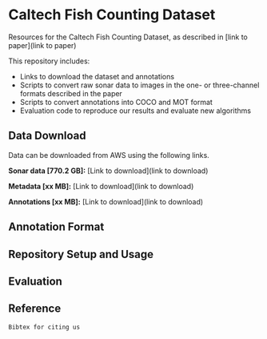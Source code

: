 # Caltech Fish Counting Dataset

Resources for the Caltech Fish Counting Dataset, as described in [link to paper](link to paper)

This repository includes:
- Links to download the dataset and annotations
- Scripts to convert raw sonar data to images in the one- or three-channel formats described in the paper
- Scripts to convert annotations into COCO and MOT format
- Evaluation code to reproduce our results and evaluate new algorithms

## Data Download

Data can be downloaded from AWS using the following links.

**Sonar data [770.2 GB]:** [Link to download](link to download)

**Metadata [xx MB]:** [Link to download](link to download)

**Annotations [xx MB]:** [Link to download](link to download)

## Annotation Format

## Repository Setup and Usage

## Evaluation

## Reference

```Bibtex for citing us```
